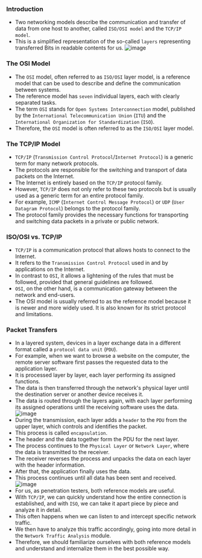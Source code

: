 ### Introduction
- Two networking models describe the communication and transfer of data from one host to another, called `ISO/OSI model` and the `TCP/IP model`. 
- This is a simplified representation of the so-called `layers` representing transferred Bits in readable contents for us.
![image](https://academy.hackthebox.com/storage/modules/34/redesigned/net_models4.png)


### The OSI Model
- The `OSI` model, often referred to as `ISO/OSI` layer model, is a reference model that can be used to describe and define the communication between systems. 
- The reference model has `seven` individual layers, each with clearly separated tasks.
- The term `OSI` stands for `Open Systems Interconnection` model, published by the `International Telecommunication Union` (`ITU`) and the `International Organization for Standardization` (`ISO`). 
- Therefore, the `OSI` model is often referred to as the `ISO/OSI` layer model.



### The TCP/IP Model
- `TCP/IP` (`Transmission Control Protocol`/`Internet Protocol`) is a generic term for many network protocols. 
- The protocols are responsible for the switching and transport of data packets on the Internet. 
- The Internet is entirely based on the `TCP/IP` protocol family. 
- However, `TCP/IP` does not only refer to these two protocols but is usually used as a generic term for an entire protocol family.
- For example, `ICMP` (`Internet Control Message Protocol`) or `UDP` (`User Datagram Protocol`) belongs to the protocol family. 
- The protocol family provides the necessary functions for transporting and switching data packets in a private or public network.



### ISO/OSI vs. TCP/IP
- `TCP/IP` is a communication protocol that allows hosts to connect to the Internet. 
- It refers to the `Transmission Control Protocol` used in and by applications on the Internet. 
- In contrast to `OSI`, it allows a lightening of the rules that must be followed, provided that general guidelines are followed.
- `OSI`, on the other hand, is a communication gateway between the network and end-users. 
- The OSI model is usually referred to as the reference model because it is newer and more widely used. It is also known for its strict protocol and limitations.



### Packet Transfers
- In a layered system, devices in a layer exchange data in a different format called a `protocol data unit` (`PDU`).
- For example, when we want to browse a website on the computer, the remote server software first passes the requested data to the application layer.
- It is processed layer by layer, each layer performing its assigned functions. 
- The data is then transferred through the network's physical layer until the destination server or another device receives it. 
- The data is routed through the layers again, with each layer performing its assigned operations until the receiving software uses the data.
![image](https://academy.hackthebox.com/storage/modules/34/redesigned/net_models_pdu2.png)
- During the transmission, each layer adds a `header` to the `PDU` from the upper layer, which controls and identifies the packet. 
- This process is called `encapsulation`. 
- The header and the data together form the PDU for the next layer. 
- The process continues to the `Physical Layer` or `Network Layer`, where the data is transmitted to the receiver. 
- The receiver reverses the process and unpacks the data on each layer with the header information. 
- After that, the application finally uses the data. 
- This process continues until all data has been sent and received.
![image](https://academy.hackthebox.com/storage/modules/34/packet_transfer.png)
- For us, as penetration testers, both reference models are useful. 
- With `TCP/IP`, we can quickly understand how the entire connection is established, and with `ISO`, we can take it apart piece by piece and analyze it in detail. 
- This often happens when we can listen to and intercept specific network traffic. 
- We then have to analyze this traffic accordingly, going into more detail in the `Network Traffic Analysis` module. 
- Therefore, we should familiarize ourselves with both reference models and understand and internalize them in the best possible way.